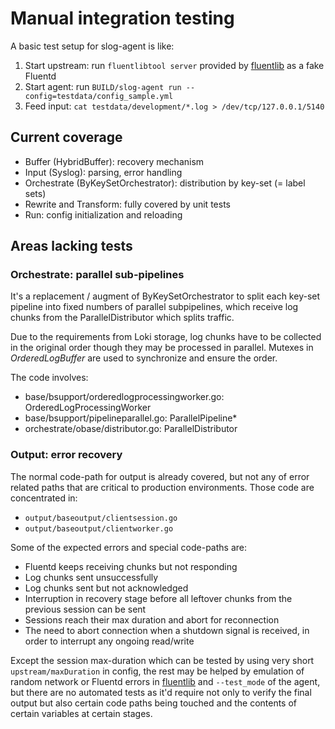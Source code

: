 # Manual integration testing

A basic test setup for slog-agent is like:

1. Start upstream: run `fluentlibtool server` provided by [fluentlib](https://github.com/relex/fluentlib) as a fake Fluentd
2. Start agent: run `BUILD/slog-agent run --config=testdata/config_sample.yml`
3. Feed input: `cat testdata/development/*.log > /dev/tcp/127.0.0.1/5140`

## Current coverage

- Buffer (HybridBuffer): recovery mechanism
- Input (Syslog): parsing, error handling
- Orchestrate (ByKeySetOrchestrator): distribution by key-set (= label sets)
- Rewrite and Transform: fully covered by unit tests
- Run: config initialization and reloading

## Areas lacking tests

### Orchestrate: parallel sub-pipelines

It's a replacement / augment of ByKeySetOrchestrator to split each key-set pipeline into fixed numbers of parallel
subpipelines, which receive log chunks from the ParallelDistributor which splits traffic.

Due to the requirements from Loki storage, log chunks have to be collected in the original order though they may be
processed in parallel. Mutexes in *OrderedLogBuffer* are used to synchronize and ensure the order.

The code involves:

  - base/bsupport/orderedlogprocessingworker.go: OrderedLogProcessingWorker
  - base/bsupport/pipelineparallel.go: ParallelPipeline*
  - orchestrate/obase/distributor.go: ParallelDistributor

### Output: error recovery

The normal code-path for output is already covered, but not any of error related paths that are critical to production
environments. Those code are concentrated in:

  - `output/baseoutput/clientsession.go`
  - `output/baseoutput/clientworker.go`

Some of the expected errors and special code-paths are:

  - Fluentd keeps receiving chunks but not responding
  - Log chunks sent unsuccessfully
  - Log chunks sent but not acknowledged
  - Interruption in recovery stage before all leftover chunks from the previous session can be sent
  - Sessions reach their max duration and abort for reconnection
  - The need to abort connection when a shutdown signal is received, in order to interrupt any ongoing read/write

Except the session max-duration which can be tested by using very short `upstream/maxDuration` in config, the rest may
be helped by emulation of random network or Fluentd errors in [fluentlib](https://github.com/relex/fluentlib) and
`--test_mode` of the agent, but there are no automated tests as it'd require not only to verify the final output but
also certain code paths being touched and the contents of certain variables at certain stages.
